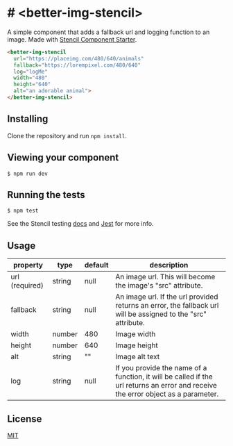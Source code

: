 # # \<better-img-stencil\>

A simple component that adds a fallback url and logging function to an image. Made with [Stencil Component Starter](https://github.com/ionic-team/stencil-component-starter).

```html
<better-img-stencil
  url="https://placeimg.com/480/640/animals"
  fallback="https://lorempixel.com/480/640"
  log="logMe"
  width="480"
  height="640"
  alt="an adorable animal">
</better-img-stencil>
```

## Installing

Clone the repository and run `npm install`.

## Viewing your component

```
$ npm run dev
```

## Running the tests

```
$ npm test
```

See the Stencil testing [docs](https://stenciljs.com/docs/unit-testing/) and [Jest](https://facebook.github.io/jest/en/) for more info.

## Usage

| property       | type   | default | description                                                                                                                       |
| -------------- | ------ | ------- | --------------------------------------------------------------------------------------------------------------------------------- |
| url (required) | string | null    | An image url. This will become the image's "src" attribute.                                                                       |
| fallback       | string | null    | An image url. If the url provided returns an error, the fallback url will be assigned to the "src" attribute.                     |
| width          | number | 480     | Image width                                                                                                                       |
| height         | number | 640     | Image height                                                                                                                      |
| alt            | string | ""      | Image alt text                                                                                                                    |
| log            | string | null    | If you provide the name of a function, it will be called if the url returns an error and receive the error object as a parameter. |

## License

[MIT](https://opensource.org/licenses/MIT)
